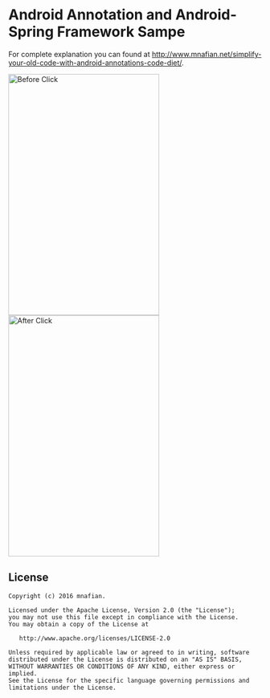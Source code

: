 # Android Annotation and Android-Spring Framework Sampe

For complete explanation you can found at http://www.mnafian.net/simplify-your-old-code-with-android-annotations-code-diet/.

<img alt="Before Click"
       src="https://raw.githubusercontent.com/mnafian/AndroidAnnotationSample/master/device-2015-10-14-183119.png" width="300" height="480"/>
<img alt="After Click"
       src="https://raw.githubusercontent.com/mnafian/AndroidAnnotationSample/master/device-2015-10-14-183248.png" width="300" height="480"/>
       
License
-------
    Copyright (c) 2016 mnafian.
    
    Licensed under the Apache License, Version 2.0 (the "License");
    you may not use this file except in compliance with the License.
    You may obtain a copy of the License at

       http://www.apache.org/licenses/LICENSE-2.0

    Unless required by applicable law or agreed to in writing, software
    distributed under the License is distributed on an "AS IS" BASIS,
    WITHOUT WARRANTIES OR CONDITIONS OF ANY KIND, either express or implied.
    See the License for the specific language governing permissions and
    limitations under the License.
